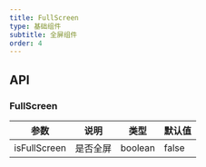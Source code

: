 ```yaml
---
title: FullScreen
type: 基础组件
subtitle: 全屏组件
order: 4
---
```


## API

### FullScreen

| 参数         | 说明             | 类型        | 默认值   |
| ----------- | ----------------| ---------- | --------- |
| isFullScreen| 是否全屏          | boolean    | false     |
